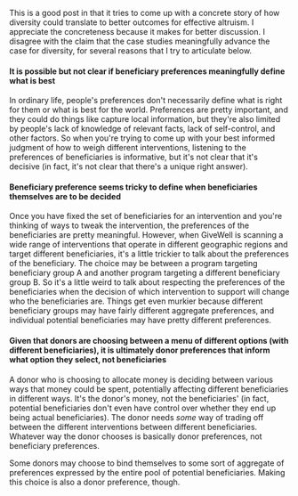 This is a good post in that it tries to come up with a concrete story
of how diversity could translate to better outcomes for effective
altruism. I appreciate the concreteness because it makes for better
discussion. I disagree with the claim that the case studies
meaningfully advance the case for diversity, for several reasons that
I try to articulate below.

#### It is possible but not clear if beneficiary preferences meaningfully define what is best

In ordinary life, people's preferences don't necessarily define what
is right for them or what is best for the world. Preferences are
pretty important, and they could do things like capture local
information, but they're also limited by people's lack of knowledge of
relevant facts, lack of self-control, and other factors. So when
you're trying to come up with your best informed judgment of how to
weigh different interventions, listening to the preferences of
beneficiaries is informative, but it's not clear that it's decisive
(in fact, it's not clear that there's a unique right answer).

#### Beneficiary preference seems tricky to define when beneficiaries themselves are to be decided

Once you have fixed the set of beneficiaries for an intervention and
you're thinking of ways to tweak the intervention, the preferences of
the beneficiaries are pretty meaningful. However, when GiveWell is
scanning a wide range of interventions that operate in different
geographic regions and target different beneficiaries, it's a little
trickier to talk about the preferences of the beneficiary. The choice
may be between a program targeting beneficiary group A and another
program targeting a different beneficiary group B. So it's a little
weird to talk about respecting the preferences of the beneficiaries
when the decision of which intervention to support will change who the
beneficiaries are. Things get even murkier because different
beneficiary groups may have fairly different aggregate preferences,
and individual potential beneficiaries may have pretty different
preferences.

#### Given that donors are choosing between a menu of different options (with different beneficiaries), it is ultimately donor preferences that inform what option they select, not beneficiaries

A donor who is choosing to allocate money is deciding between various
ways that money could be spent, potentially affecting different
beneficiaries in different ways. It's the donor's money, not the
beneficiaries' (in fact, potential beneficiaries don't even have
control over whether they end up being actual beneficiaries). The
donor needs *some* way of trading off between the different
interventions between different beneficiaries. Whatever way the donor
chooses is basically donor preferences, not beneficiary preferences.

Some donors may choose to bind themselves to some sort of aggregate of
preferences expressed by the entire pool of potential
beneficiaries. Making this choice is also a donor preference, though.
